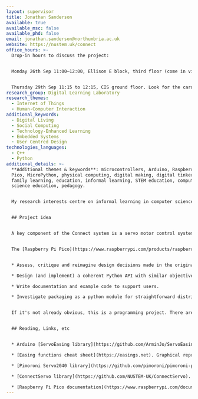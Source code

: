```yaml
---
layout: supervisor
title: Jonathan Sanderson
available: true
available_msc: false
available_phd: false
email: jonathan.sanderson@northumbria.ac.uk
website: https://nustem.uk/connect
office_hours: >-
  Drop-in hours to discuss the project: 


  Monday 26th Sep 11:00–12:00, Ellison E block, third floor (come in via the Zone entrance on Northumberland Road, follow signs to Think Lab).


  Thursday 29th Sep 11:15 to 12:15, CIS ground floor. Look for the cardboard puppet.
research_group: Digital Learning Laboratory
research_themes:
  - Internet of Things
  - Human-Computer Interaction
additional_keywords:
  - Digital Living
  - Social Computing
  - Technology-Enhanced Learning
  - Embedded Systems
  - User Centred Design
technologies_languages:
  - C++
  - Python
additional_details: >-
  **Additional themes & keywords**: microcontrollers, Arduino, Raspberry Pi, Pi
  Pico, MicroPython, physical computing, digital making, digital tinkering,
  family learning, education, informal learning, STEM education, computer
  science education, pedagogy.


  My research interests centre on informal learning in computer science. A live outreach/engagement project, [Connect](https://nustem.uk/connect/), involves late primary-aged children (approx. 9-11 years old) working alongside their parents/carers to build electromechanical puppets operated by a microcontroller. The controllers are networked and use IoT protocols to exchange simple 'mood' messages between puppets. The task, workshop activities, mechanical and coding components are all tailored with the aim of prompting exploratory, 'tinkering' behaviour and conversations amongst participants.


  ## Project idea


  A key component of the Connect system is a servo motor control system, which builds on established libraries to allow the programmer to articulate complex animation sequences with minimal code. The current library is written in C++ and targets the Arduino platform.


  The [Raspberry Pi Pico](https://www.raspberrypi.com/products/raspberry-pi-pico/) platform is rapidly growing in popularity, particularly with the MicroPython runtime. This project would therefore aim to port the existing C++/Arduino servo animation library to MicroPython/Pi Pico. Along the way, you might:


  * Assess, critique and reimagine design decisions made in the original (Arduino) implementation.

  * Design (and implement) a coherent Python API with similar objectives.

  * Write documentation and example code to support users.

  * Investigate packaging as a python module for straightforward distribution and use.


  If it's not already obvious, this is a programming project. There are some slightly gnarly corners to navigate, several digressions or extensions you might choose to pursue, and some simplifications which could be made if necessary. You'll also be working in the constrained environment of microcontrollers. Oh, and: playing with cute cardboard robots.


  ## Reading, Links, etc


  * Arduino [ServoEasing library](https://github.com/ArminJo/ServoEasing). Very comprehensive library, well documented and commented. Targets multiple Arduino hardware environments, which can make tracing the code a little complex.

  * [Easing functions cheat sheet](https://easings.net). Graphical representations of easing functions, with (TypeScript) code examples.

  * [Pimoroni Servo2040 library](https://github.com/pimoroni/pimoroni-pico/tree/main/micropython/modules/servo). Current state-of-the-art MicroPython servo implementation. See also the corresponding [MicroPython examples](https://github.com/pimoroni/pimoroni-pico/tree/main/micropython/examples/servo2040), including [this eased movement example](https://github.com/pimoroni/pimoroni-pico/blob/main/micropython/examples/servo2040/simple_easing.py). Note that this lirbary is Pico-specific, when MicroPython itself is highly portable across platforms and architectures. You may wish to explore the implications of this.

  * [ConnectServo library](https://github.com/NUSTEM-UK/ConnectServo). My (hacky?) Arduino library which implements a subclass of ServoEasing with per-servo movement queues and servo-to-servo messaging. It's worth noting that ServoEasing (above) has recently added some similar functionality, which may present an alternative implementation model.

  * [Raspberry Pi Pico documentation](https://www.raspberrypi.com/documentation/microcontrollers/raspberry-pi-pico.html).
---
```

